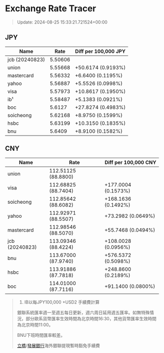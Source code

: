 # Exchange Rate Tracer

> Update: 2024-08-25 15:33:21.721524+00:00

## JPY

| Name           |    Rate | Diff per 100,000 JPY   |
|----------------|---------|------------------------|
| jcb (20240823) | 5.50606 |                        |
| union          | 5.55668 | +50.6174 (0.9193%)     |
| mastercard     | 5.56332 | +6.6400 (0.1195%)      |
| yahoo          | 5.56887 | +5.5526 (0.0998%)      |
| visa           | 5.57973 | +10.8617 (0.1950%)     |
| ib¹            | 5.58487 | +5.1383 (0.0921%)      |
| boc            | 5.6127  | +27.8274 (0.4983%)     |
| soicheong      | 5.62168 | +8.9750 (0.1599%)      |
| hsbc           | 5.63199 | +10.3150 (0.1835%)     |
| bnu            | 5.6409  | +8.9100 (0.1582%)      |

## CNY

| Name           | Rate                | Diff per 100,000 CNY   |
|----------------|---------------------|------------------------|
| union          | 112.51125	(88.8800) |                        |
| visa           | 112.68825	(88.7404) | +177.0004 (0.1573%)    |
| soicheong      | 112.85642	(88.6082) | +168.1636 (0.1492%)    |
| yahoo          | 112.92971	(88.5507) | +73.2982 (0.0649%)     |
| mastercard     | 112.98546	(88.5070) | +55.7468 (0.0494%)     |
| jcb (20240823) | 113.09346	(88.4224) | +108.0028 (0.0956%)    |
| bnu            | 113.67000	(87.9740) | +576.5372 (0.5098%)    |
| hsbc           | 113.91886	(87.7818) | +248.8600 (0.2189%)    |
| boc            | 114.01000	(87.7116) | +91.1400 (0.0800%)     |


> 1. IB以每JPY100,000 +USD2 手續費計算
>
> 銀聯系統匯率週一至週五每日更新，週六周日延用週五匯率。如無特殊情況，部分歐系貨幣匯率生效時間為北京時間16:30，其他貨幣匯率生效時間為北京時間11:00。
>
> BNU下班時間匯率較差。
>
> [立橋](https://www.wlbank.com.mo/uploads/ueditor/file/20181211/1544536513900230.pdf)/[發展銀行](https://www.mdb.com.mo/Service_Charges_20230728.pdf)海外銀聯提現暫時豁免手續費

